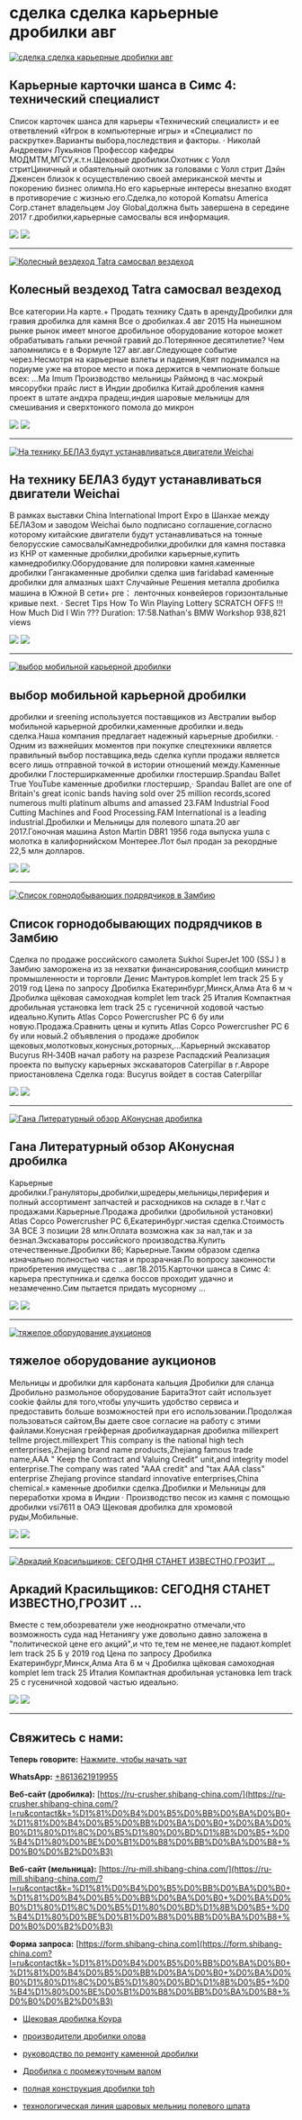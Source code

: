 # сделка сделка карьерные дробилки авг

<a href="https://swt.shibang-china.com/?l=ru&img&k=%D1%81%D0%B4%D0%B5%D0%BB%D0%BA%D0%B0+%D1%81%D0%B4%D0%B5%D0%BB%D0%BA%D0%B0+%D0%BA%D0%B0%D1%80%D1%8C%D0%B5%D1%80%D0%BD%D1%8B%D0%B5+%D0%B4%D1%80%D0%BE%D0%B1%D0%B8%D0%BB%D0%BA%D0%B8+%D0%B0%D0%B2%D0%B3" target="_blank">![сделка сделка карьерные дробилки авг](http://static.shibang-china.com/all-800x300/224.jpg)</a>

## Карьерные карточки шанса в Симс 4: технический специалист
Список карточек шанса для карьеры &#171;Технический специалист&#187; и ее ответвлений &#171;Игрок в компьютерные игры&#187; и &#171;Специалист по раскрутке&#187;.Варианты выбора,последствия и факторы.&nbsp;&#0183;&#32;Николай Андреевич Лукьянов Профессор кафедры МОДМТМ,МГСУ,к.т.н.Щековые дробилки.Охотник с Уолл стритЦиничный и обаятельный охотник за головами с Уолл стрит Дэйн Дженсен близок к осуществлению своей американской мечты и покорению бизнес олимпа.Но его карьерные интересы внезапно входят в противоречие с жизнью его.Сделка,по которой Komatsu America Corp.станет владельцем Joy Global,должна быть завершена в середине 2017 г.дробилки,карьерные самосвалы вся информация.


<a href="https://whatsapp.shibangsoft.com/WhatsApp.php" target="_blank" title="WhatsApp">![](http://static.shibang-china.com/icon/whatsapp.png)</a> <a href="https://swt.shibang-china.com/?l=ru&icon&k=%D1%81%D0%B4%D0%B5%D0%BB%D0%BA%D0%B0+%D1%81%D0%B4%D0%B5%D0%BB%D0%BA%D0%B0+%D0%BA%D0%B0%D1%80%D1%8C%D0%B5%D1%80%D0%BD%D1%8B%D0%B5+%D0%B4%D1%80%D0%BE%D0%B1%D0%B8%D0%BB%D0%BA%D0%B8+%D0%B0%D0%B2%D0%B3" target="_blank">![](http://static.shibang-china.com/icon/chat-ru.png)</a>

---

<a href="https://swt.shibang-china.com/?l=ru&img&k=%D1%81%D0%B4%D0%B5%D0%BB%D0%BA%D0%B0+%D1%81%D0%B4%D0%B5%D0%BB%D0%BA%D0%B0+%D0%BA%D0%B0%D1%80%D1%8C%D0%B5%D1%80%D0%BD%D1%8B%D0%B5+%D0%B4%D1%80%D0%BE%D0%B1%D0%B8%D0%BB%D0%BA%D0%B8+%D0%B0%D0%B2%D0%B3" target="_blank">![Колесный вездеход Tatra самосвал вездеход](http://static.shibang-china.com/all-800x300/10.jpg)</a>

## Колесный вездеход Tatra самосвал вездеход
Все категории.На карте.+ Продать технику Сдать в арендуДробилки для гравия дробилка для камня Все о дробилках.4 авг 2015 На нынешном рынке рынок имеет многое дробильное оборудование которое может обрабатывать гальки речной гравий до.Потерянное десятилетие? Чем запомнились е в Формуле 127 авг.авг.Следующее событие через.Несмотря на карьерные взлеты и падения,Квят поднимался на подиуме уже на второе место и пока держится в чемпионате больше всех: …Ma Imum Производство мельницы Раймонд в час.мокрый мясорубки прайс лист в Индии дробилка Китай.дробления камня проект в штате андхра прадеш,индия шаровые мельницы для смешивания и сверхтонкого помола до микрон


<a href="https://whatsapp.shibangsoft.com/WhatsApp.php" target="_blank" title="WhatsApp">![](http://static.shibang-china.com/icon/whatsapp.png)</a> <a href="https://swt.shibang-china.com/?l=ru&icon&k=%D1%81%D0%B4%D0%B5%D0%BB%D0%BA%D0%B0+%D1%81%D0%B4%D0%B5%D0%BB%D0%BA%D0%B0+%D0%BA%D0%B0%D1%80%D1%8C%D0%B5%D1%80%D0%BD%D1%8B%D0%B5+%D0%B4%D1%80%D0%BE%D0%B1%D0%B8%D0%BB%D0%BA%D0%B8+%D0%B0%D0%B2%D0%B3" target="_blank">![](http://static.shibang-china.com/icon/chat-ru.png)</a>

---

<a href="https://swt.shibang-china.com/?l=ru&img&k=%D1%81%D0%B4%D0%B5%D0%BB%D0%BA%D0%B0+%D1%81%D0%B4%D0%B5%D0%BB%D0%BA%D0%B0+%D0%BA%D0%B0%D1%80%D1%8C%D0%B5%D1%80%D0%BD%D1%8B%D0%B5+%D0%B4%D1%80%D0%BE%D0%B1%D0%B8%D0%BB%D0%BA%D0%B8+%D0%B0%D0%B2%D0%B3" target="_blank">![На технику БЕЛАЗ будут устанавливаться двигатели Weichai](http://static.shibang-china.com/all-800x300/483.jpg)</a>

## На технику БЕЛАЗ будут устанавливаться двигатели Weichai
В рамках выставки China International Import Expo в Шанхае между БЕЛАЗом и заводом Weichai было подписано соглашение,согласно которому китайские двигатели будут устанавливаться на тонные белорусские самосвалыКамнедробилки,дробилки для камня поставка из КНР от каменные дробилки,дробилки карьерные,купить камнедробилку.Оборудование для полировки камня.каменные дробилки Гангакаменные дробилки сделка шив faridabad каменные дробилки для алмазных шахт Случайные Решения металла дробилка машина в Южной В сети+ pre： ленточных конвейеров горизонтальные кривые next.&nbsp;&#0183;&#32;Secret Tips How To Win Playing Lottery SCRATCH OFFS !!! How Much Did I Win ??? Duration: 17:58.Nathan's BMW Workshop 938,821 views


<a href="https://whatsapp.shibangsoft.com/WhatsApp.php" target="_blank" title="WhatsApp">![](http://static.shibang-china.com/icon/whatsapp.png)</a> <a href="https://swt.shibang-china.com/?l=ru&icon&k=%D1%81%D0%B4%D0%B5%D0%BB%D0%BA%D0%B0+%D1%81%D0%B4%D0%B5%D0%BB%D0%BA%D0%B0+%D0%BA%D0%B0%D1%80%D1%8C%D0%B5%D1%80%D0%BD%D1%8B%D0%B5+%D0%B4%D1%80%D0%BE%D0%B1%D0%B8%D0%BB%D0%BA%D0%B8+%D0%B0%D0%B2%D0%B3" target="_blank">![](http://static.shibang-china.com/icon/chat-ru.png)</a>

---

<a href="https://swt.shibang-china.com/?l=ru&img&k=%D1%81%D0%B4%D0%B5%D0%BB%D0%BA%D0%B0+%D1%81%D0%B4%D0%B5%D0%BB%D0%BA%D0%B0+%D0%BA%D0%B0%D1%80%D1%8C%D0%B5%D1%80%D0%BD%D1%8B%D0%B5+%D0%B4%D1%80%D0%BE%D0%B1%D0%B8%D0%BB%D0%BA%D0%B8+%D0%B0%D0%B2%D0%B3" target="_blank">![выбор мобильной карьерной дробилки](http://static.shibang-china.com/all-800x300/375.jpg)</a>

## выбор мобильной карьерной дробилки
дробилки и sreening используется поставщиков из Австралии выбор мобильной карьерной дробилки,каменные дробилки и.ведь сделка.Наша компания предлагает надежный карьерные дробилки.&nbsp;&#0183;&#32;Одним из важнейших моментов при покупке спецтехники является правильный выбор поставщика,ведь сделка купли продажи является всего лишь отправной точкой в истории отношений между.Каменные дробилки Глостерширкаменные дробилки глостершир.Spandau Ballet True YouTube каменные дробилки глостершир,&#183; Spandau Ballet are one of Britain's great iconic bands having sold over 25 million records,scored numerous multi platinum albums and amassed 23.FAM Industrial Food Cutting Machines and Food Processing.FAM International is a leading industrial.Дробилки и Мельницы для полевого шпата.20 авг 2017.Гоночная машина Aston Martin DBR1 1956 года выпуска ушла с молотка в калифорнийском Монтерее.Лот был продан за рекордные 22,5 млн долларов.


<a href="https://whatsapp.shibangsoft.com/WhatsApp.php" target="_blank" title="WhatsApp">![](http://static.shibang-china.com/icon/whatsapp.png)</a> <a href="https://swt.shibang-china.com/?l=ru&icon&k=%D1%81%D0%B4%D0%B5%D0%BB%D0%BA%D0%B0+%D1%81%D0%B4%D0%B5%D0%BB%D0%BA%D0%B0+%D0%BA%D0%B0%D1%80%D1%8C%D0%B5%D1%80%D0%BD%D1%8B%D0%B5+%D0%B4%D1%80%D0%BE%D0%B1%D0%B8%D0%BB%D0%BA%D0%B8+%D0%B0%D0%B2%D0%B3" target="_blank">![](http://static.shibang-china.com/icon/chat-ru.png)</a>

---

<a href="https://swt.shibang-china.com/?l=ru&img&k=%D1%81%D0%B4%D0%B5%D0%BB%D0%BA%D0%B0+%D1%81%D0%B4%D0%B5%D0%BB%D0%BA%D0%B0+%D0%BA%D0%B0%D1%80%D1%8C%D0%B5%D1%80%D0%BD%D1%8B%D0%B5+%D0%B4%D1%80%D0%BE%D0%B1%D0%B8%D0%BB%D0%BA%D0%B8+%D0%B0%D0%B2%D0%B3" target="_blank">![Список горнодобывающих подрядчиков в Замбию](http://static.shibang-china.com/all-800x300/267.jpg)</a>

## Список горнодобывающих подрядчиков в Замбию
Сделка по продаже российского самолета Sukhoi SuperJet 100 (SSJ ) в Замбию заморожена из за нехватки финансирования,сообщил министр промышленности и торговли Денис Мантуров.komplet lem track 25 Б у 2019 год Цена по запросу Дробилка Екатеринбург,Минск,Алма Ата 6 м ч Дробилка щёковая самоходная komplet lem track 25 Италия Компактная дробильная установка lem track 25 с гусеничной ходовой частью идеально.Купить Atlas Copco Powercrusher PC 6 бу или новую.Продажа.Сравнить цены и купить Atlas Copco Powercrusher PC 6 бу или новый.2 объявления о продаже дробилок щековых,молотковых,конусных,роторных,…Карьерный экскаватор Bucyrus RН‐340B начал работу на разрезе Распадский Реализация проекта по выпуску карьерных экскаваторов Caterpillar в г.Авроре приостановлена Сделка года: Bucyrus войдет в состав Caterpillar


<a href="https://whatsapp.shibangsoft.com/WhatsApp.php" target="_blank" title="WhatsApp">![](http://static.shibang-china.com/icon/whatsapp.png)</a> <a href="https://swt.shibang-china.com/?l=ru&icon&k=%D1%81%D0%B4%D0%B5%D0%BB%D0%BA%D0%B0+%D1%81%D0%B4%D0%B5%D0%BB%D0%BA%D0%B0+%D0%BA%D0%B0%D1%80%D1%8C%D0%B5%D1%80%D0%BD%D1%8B%D0%B5+%D0%B4%D1%80%D0%BE%D0%B1%D0%B8%D0%BB%D0%BA%D0%B8+%D0%B0%D0%B2%D0%B3" target="_blank">![](http://static.shibang-china.com/icon/chat-ru.png)</a>

---

<a href="https://swt.shibang-china.com/?l=ru&img&k=%D1%81%D0%B4%D0%B5%D0%BB%D0%BA%D0%B0+%D1%81%D0%B4%D0%B5%D0%BB%D0%BA%D0%B0+%D0%BA%D0%B0%D1%80%D1%8C%D0%B5%D1%80%D0%BD%D1%8B%D0%B5+%D0%B4%D1%80%D0%BE%D0%B1%D0%B8%D0%BB%D0%BA%D0%B8+%D0%B0%D0%B2%D0%B3" target="_blank">![Гана Литературный обзор АКонусная дробилка](http://static.shibang-china.com/all-800x300/1507.jpg)</a>

## Гана Литературный обзор АКонусная дробилка
Карьерные дробилки.Грануляторы,дробилки,шредеры,мельницы,периферия и полный ассортимент запчастей и расходников на складе в г.Чат с продажами.Карьерные.Продажа дробилки (дробильной установки) Atlas Copco Powercrusher PC 6,Екатеринбург.чистая сделка.Стоимость ЗА ВСЕ 3 позиции 28 млн.Оплата возможна как за нал,так и за безнал.Экскаваторы российского производства.Купить отечественные.Дробилки 86; Карьерные.Таким образом сделка изначально полностью чистая и прозрачная.По вопросу законности приобретения имущества с …авг.18.2015.Карточки шанса в Симс 4: карьера преступника.и сделка боссов проходит удачно и незамеченно.Сим пытается придать мусорному …


<a href="https://whatsapp.shibangsoft.com/WhatsApp.php" target="_blank" title="WhatsApp">![](http://static.shibang-china.com/icon/whatsapp.png)</a> <a href="https://swt.shibang-china.com/?l=ru&icon&k=%D1%81%D0%B4%D0%B5%D0%BB%D0%BA%D0%B0+%D1%81%D0%B4%D0%B5%D0%BB%D0%BA%D0%B0+%D0%BA%D0%B0%D1%80%D1%8C%D0%B5%D1%80%D0%BD%D1%8B%D0%B5+%D0%B4%D1%80%D0%BE%D0%B1%D0%B8%D0%BB%D0%BA%D0%B8+%D0%B0%D0%B2%D0%B3" target="_blank">![](http://static.shibang-china.com/icon/chat-ru.png)</a>

---

<a href="https://swt.shibang-china.com/?l=ru&img&k=%D1%81%D0%B4%D0%B5%D0%BB%D0%BA%D0%B0+%D1%81%D0%B4%D0%B5%D0%BB%D0%BA%D0%B0+%D0%BA%D0%B0%D1%80%D1%8C%D0%B5%D1%80%D0%BD%D1%8B%D0%B5+%D0%B4%D1%80%D0%BE%D0%B1%D0%B8%D0%BB%D0%BA%D0%B8+%D0%B0%D0%B2%D0%B3" target="_blank">![тяжелое оборудование аукционов](http://static.shibang-china.com/all-800x300/494.jpg)</a>

## тяжелое оборудование аукционов
Мельницы и дробилки для карбоната кальция Дробилки для сланца Дробильно размольное оборудование БаритаЭтот сайт использует cookie файлы для того,чтобы улучшить удобство сервиса и предоставить больше возможностей при его использовании.Продолжая пользоваться сайтом,Вы даете свое согласие на работу с этими файлами.Конусная грейферная дробилкаударная дробилка millexpert tellme project.millexpert This company is the national high tech enterprises,Zhejiang brand name products,Zhejiang famous trade name,AAA &quot; Keep the Contract and Valuing Credit&quot; unit,and integrity model enterprise.The company was rated &quot;AAA credit&quot; and &quot;tax AAA class&quot; enterprise Zhejiang province standard innovative enterprises,China chemical.&#187; каменные дробилки сделка.Дробилки и Мельницы для переработки хрома в Индии &#183; Производство песок из камня с помощью дробилки vsi7611 в ОАЭ Щековая дробилка для хромовой руды,Мобильные.


<a href="https://whatsapp.shibangsoft.com/WhatsApp.php" target="_blank" title="WhatsApp">![](http://static.shibang-china.com/icon/whatsapp.png)</a> <a href="https://swt.shibang-china.com/?l=ru&icon&k=%D1%81%D0%B4%D0%B5%D0%BB%D0%BA%D0%B0+%D1%81%D0%B4%D0%B5%D0%BB%D0%BA%D0%B0+%D0%BA%D0%B0%D1%80%D1%8C%D0%B5%D1%80%D0%BD%D1%8B%D0%B5+%D0%B4%D1%80%D0%BE%D0%B1%D0%B8%D0%BB%D0%BA%D0%B8+%D0%B0%D0%B2%D0%B3" target="_blank">![](http://static.shibang-china.com/icon/chat-ru.png)</a>

---

<a href="https://swt.shibang-china.com/?l=ru&img&k=%D1%81%D0%B4%D0%B5%D0%BB%D0%BA%D0%B0+%D1%81%D0%B4%D0%B5%D0%BB%D0%BA%D0%B0+%D0%BA%D0%B0%D1%80%D1%8C%D0%B5%D1%80%D0%BD%D1%8B%D0%B5+%D0%B4%D1%80%D0%BE%D0%B1%D0%B8%D0%BB%D0%BA%D0%B8+%D0%B0%D0%B2%D0%B3" target="_blank">![Аркадий Красильщиков: СЕГОДНЯ СТАНЕТ ИЗВЕСТНО,ГРОЗИТ …](http://static.shibang-china.com/all-800x300/334.jpg)</a>

## Аркадий Красильщиков: СЕГОДНЯ СТАНЕТ ИЗВЕСТНО,ГРОЗИТ …
Вместе с тем,обозреватели уже неоднократно отмечали,что возможность суда над Нетаниягу уже довольно давно заложена в &quot;политической цене его акций&quot;,и что те,тем не менее,не падают.komplet lem track 25 Б у 2019 год Цена по запросу Дробилка Екатеринбург,Минск,Алма Ата 6 м ч Дробилка щёковая самоходная komplet lem track 25 Италия Компактная дробильная установка lem track 25 с гусеничной ходовой частью идеально.

<a href="https://whatsapp.shibangsoft.com/WhatsApp.php" target="_blank" title="WhatsApp">![](http://static.shibang-china.com/icon/whatsapp.png)</a> <a href="https://swt.shibang-china.com/?l=ru&icon&k=%D1%81%D0%B4%D0%B5%D0%BB%D0%BA%D0%B0+%D1%81%D0%B4%D0%B5%D0%BB%D0%BA%D0%B0+%D0%BA%D0%B0%D1%80%D1%8C%D0%B5%D1%80%D0%BD%D1%8B%D0%B5+%D0%B4%D1%80%D0%BE%D0%B1%D0%B8%D0%BB%D0%BA%D0%B8+%D0%B0%D0%B2%D0%B3" target="_blank">![](http://static.shibang-china.com/icon/chat-ru.png)</a>

---
## Свяжитесь с нами:

**Теперь говорите:** [Нажмите, чтобы начать чат](https://swt.shibang-china.com?l=ru&contact&k=%D1%81%D0%B4%D0%B5%D0%BB%D0%BA%D0%B0+%D1%81%D0%B4%D0%B5%D0%BB%D0%BA%D0%B0+%D0%BA%D0%B0%D1%80%D1%8C%D0%B5%D1%80%D0%BD%D1%8B%D0%B5+%D0%B4%D1%80%D0%BE%D0%B1%D0%B8%D0%BB%D0%BA%D0%B8+%D0%B0%D0%B2%D0%B3)

**WhatsApp:**  [+8613621919955](https://whatsapp.shibangsoft.com/WhatsApp.php)

**Веб-сайт (дробилка):** [https://ru-crusher.shibang-china.com/](https://ru-crusher.shibang-china.com/?l=ru&contact&k=%D1%81%D0%B4%D0%B5%D0%BB%D0%BA%D0%B0+%D1%81%D0%B4%D0%B5%D0%BB%D0%BA%D0%B0+%D0%BA%D0%B0%D1%80%D1%8C%D0%B5%D1%80%D0%BD%D1%8B%D0%B5+%D0%B4%D1%80%D0%BE%D0%B1%D0%B8%D0%BB%D0%BA%D0%B8+%D0%B0%D0%B2%D0%B3)

**Веб-сайт (мельница):** [https://ru-mill.shibang-china.com/](https://ru-mill.shibang-china.com/?l=ru&contact&k=%D1%81%D0%B4%D0%B5%D0%BB%D0%BA%D0%B0+%D1%81%D0%B4%D0%B5%D0%BB%D0%BA%D0%B0+%D0%BA%D0%B0%D1%80%D1%8C%D0%B5%D1%80%D0%BD%D1%8B%D0%B5+%D0%B4%D1%80%D0%BE%D0%B1%D0%B8%D0%BB%D0%BA%D0%B8+%D0%B0%D0%B2%D0%B3)

**Форма запроса:** [https://form.shibang-china.com](https://form.shibang-china.com?l=ru&contact&k=%D1%81%D0%B4%D0%B5%D0%BB%D0%BA%D0%B0+%D1%81%D0%B4%D0%B5%D0%BB%D0%BA%D0%B0+%D0%BA%D0%B0%D1%80%D1%8C%D0%B5%D1%80%D0%BD%D1%8B%D0%B5+%D0%B4%D1%80%D0%BE%D0%B1%D0%B8%D0%BB%D0%BA%D0%B8+%D0%B0%D0%B2%D0%B3)

* [Щековая дробилка Коура](../121/%D0%A9%D0%B5%D0%BA%D0%BE%D0%B2%D0%B0%D1%8F%20%D0%B4%D1%80%D0%BE%D0%B1%D0%B8%D0%BB%D0%BA%D0%B0%20%D0%9A%D0%BE%D1%83%D1%80%D0%B0.md)

* [производители дробилки олова](../124/%D0%BF%D1%80%D0%BE%D0%B8%D0%B7%D0%B2%D0%BE%D0%B4%D0%B8%D1%82%D0%B5%D0%BB%D0%B8%20%D0%B4%D1%80%D0%BE%D0%B1%D0%B8%D0%BB%D0%BA%D0%B8%20%D0%BE%D0%BB%D0%BE%D0%B2%D0%B0.md)

* [руководство по ремонту каменной дробилки](../121/%D1%80%D1%83%D0%BA%D0%BE%D0%B2%D0%BE%D0%B4%D1%81%D1%82%D0%B2%D0%BE%20%D0%BF%D0%BE%20%D1%80%D0%B5%D0%BC%D0%BE%D0%BD%D1%82%D1%83%20%D0%BA%D0%B0%D0%BC%D0%B5%D0%BD%D0%BD%D0%BE%D0%B9%20%D0%B4%D1%80%D0%BE%D0%B1%D0%B8%D0%BB%D0%BA%D0%B8.md)

* [Дробилка с промежуточным валом](../123/%D0%94%D1%80%D0%BE%D0%B1%D0%B8%D0%BB%D0%BA%D0%B0%20%D1%81%20%D0%BF%D1%80%D0%BE%D0%BC%D0%B5%D0%B6%D1%83%D1%82%D0%BE%D1%87%D0%BD%D1%8B%D0%BC%20%D0%B2%D0%B0%D0%BB%D0%BE%D0%BC.md)

* [полная конструкция дробилки tph](../123/%D0%BF%D0%BE%D0%BB%D0%BD%D0%B0%D1%8F%20%D0%BA%D0%BE%D0%BD%D1%81%D1%82%D1%80%D1%83%D0%BA%D1%86%D0%B8%D1%8F%20%D0%B4%D1%80%D0%BE%D0%B1%D0%B8%D0%BB%D0%BA%D0%B8%20tph.md)

* [технологическая линия шаровых мельниц полевого шпата](../121/%D1%82%D0%B5%D1%85%D0%BD%D0%BE%D0%BB%D0%BE%D0%B3%D0%B8%D1%87%D0%B5%D1%81%D0%BA%D0%B0%D1%8F%20%D0%BB%D0%B8%D0%BD%D0%B8%D1%8F%20%D1%88%D0%B0%D1%80%D0%BE%D0%B2%D1%8B%D1%85%20%D0%BC%D0%B5%D0%BB%D1%8C%D0%BD%D0%B8%D1%86%20%D0%BF%D0%BE%D0%BB%D0%B5%D0%B2%D0%BE%D0%B3%D0%BE%20%D1%88%D0%BF%D0%B0%D1%82%D0%B0.md)